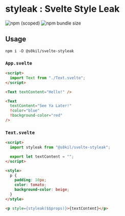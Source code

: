# styleak : Svelte Style Leak

![npm (scoped)](https://img.shields.io/npm/v/@s0kil/svelte-styleak?style=for-the-badge)
![npm bundle size](https://img.shields.io/bundlephobia/min/@s0kil/svelte-styleak?style=for-the-badge)

## Usage

`npm i -D @s0kil/svelte-styleak`

### `App.svelte`

```html
<script>
  import Text from "./Text.svelte";
</script>

<Text textContent="Hello!" />

<Text
  textContent="See Ya Later!"
  !color="blue"
  !background-color="red"
/>
```

### `Text.svelte`

```html
<script>
  import styleak from "@s0kil/svelte-styleak";

  export let textContent = "";
</script>

<style>
  p {
    padding: 10px;
    color: tomato;
    background-color: beige;
  }
</style>

<p style={styleak($$props)}>{textContent}</p>
```
